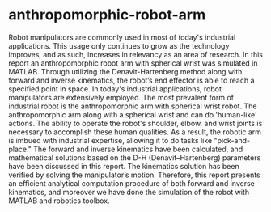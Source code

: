 # anthropomorphic-robot-arm
Robot manipulators are commonly used in most of today's industrial applications. This usage only continues to grow as the technology improves, and as such, increases in relevancy as an area of research. In this report an anthropomorphic robot arm with spherical wrist was simulated in MATLAB. Through utilizing the Denavit-Hartenberg method along with forward and inverse kinematics, the robot’s end effector is able to reach a specified point in space. In today's industrial applications, robot manipulators are extensively employed. The most prevalent form of industrial robot is the anthropomorphic arm with spherical wrist robot. The anthropomorphic arm along with a spherical wrist and can do 'human-like' actions. The ability to operate the robot's shoulder, elbow, and wrist joints is necessary to accomplish these human qualities. As a result, the robotic arm is imbued with industrial expertise, allowing it to do tasks like "pick-and-place." The forward and inverse kinematics have been calculated, and mathematical solutions based on the D-H (Denavit–Hartenberg) parameters have been discussed in this report. The kinematics solution has been verified by solving the manipulator’s motion. Therefore, this report presents an efficient analytical computation procedure of both forward and inverse kinematics, and moreover we have done the simulation of the robot with MATLAB and robotics toolbox.

